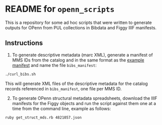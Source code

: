 # README for `openn_scripts`

This is a repository for some ad hoc scripts that were written to generate outputs for OPenn from PUL collections in Bibdata and Figgy IIIF manifests.

## Instructions

1. To generate descriptive metadata (marc XML), generate a manifest of MMS IDs from the catalog and in the same format as the [example manifest](bibs_manifest.example) and name the file `bibs_manifest`:
```bash
./curl_bibs.sh
```
This will generate XML files of the descriptive metadata for the catalog records referenced in `bibs_manifest`, one file per MMS ID.

2. To generate OPenn structural metadata spreadsheets, download the IIIF manifests for the Figgy objects and run the script against them one at a time from the command line, example as follows:
```bash
ruby get_struct_mds.rb 4821057.json
```
